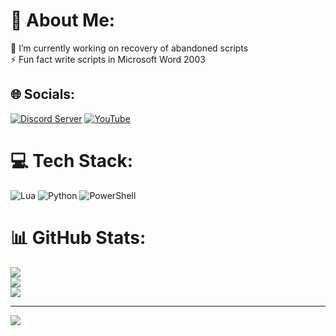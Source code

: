 # 💫 About Me:
🔭 I’m currently working on recovery of abandoned scripts<br>⚡ Fun fact write scripts in Microsoft Word 2003


## 🌐 Socials:
[![Discord Server](https://img.shields.io/badge/Discord-%237289DA.svg?logo=discord&logoColor=white)](https://discord.gg/bDp3Yn3vpC) [![YouTube](https://img.shields.io/badge/YouTube-%23FF0000.svg?logo=YouTube&logoColor=white)](https://www.youtube.com/channel/UCpRyeWfWOP0NL802XvADRyA) 

# 💻 Tech Stack:
![Lua](https://img.shields.io/badge/lua-%232C2D72.svg?style=plastic&logo=lua&logoColor=white) ![Python](https://img.shields.io/badge/python-3670A0?style=plastic&logo=python&logoColor=ffdd54) ![PowerShell](https://img.shields.io/badge/PowerShell-%235391FE.svg?style=plastic&logo=powershell&logoColor=white)
# 📊 GitHub Stats:
![](https://github-readme-stats.vercel.app/api?username=DEVIX7&theme=dark&hide_border=true&include_all_commits=true&count_private=true)<br/>
![](https://github-readme-streak-stats.herokuapp.com/?user=DEVIX7&theme=dark&hide_border=true)<br/>
![](https://github-readme-stats.vercel.app/api/top-langs/?username=DEVIX7&theme=dark&hide_border=true&include_all_commits=true&count_private=true&layout=compact)

---
[![](https://visitcount.itsvg.in/api?id=DEVIX7&icon=1&color=2)](https://visitcount.itsvg.in)

<!-- Proudly created with GPRM ( https://gprm.itsvg.in ) -->
